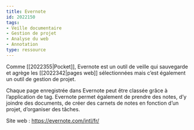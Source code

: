 ```yaml
---
title: Evernote
id: 2022150
tags:
- Veille documentaire
- Gestion de projet
- Analyse du web
- Annotation
type: ressource
---
```


Comme [[2022355|Pocket]], Evernote est un outil de veille qui sauvegarde et agrège les [[2022342|pages web]] sélectionnées mais c’est également un outil de gestion de projet. 

Chaque page enregistrée dans Evernote peut être classée grâce à l’application de tag. Evernote permet également de prendre des notes, d’y joindre des documents, de créer des carnets de notes en fonction d’un projet, d’organiser des tâches.

Site web : <https://evernote.com/intl/fr/>

